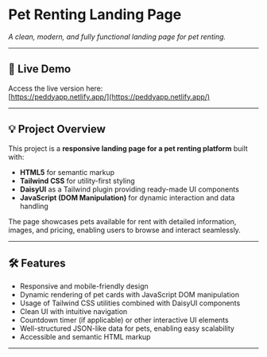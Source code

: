 # Pet Renting Landing Page
 
*A clean, modern, and fully functional landing page for pet renting.*

---

## 🚀 Live Demo

Access the live version here:  
[https://peddyapp.netlify.app/](https://peddyapp.netlify.app/)

---

## 💡 Project Overview

This project is a **responsive landing page for a pet renting platform** built with:

- **HTML5** for semantic markup  
- **Tailwind CSS** for utility-first styling  
- **DaisyUI** as a Tailwind plugin providing ready-made UI components  
- **JavaScript (DOM Manipulation)** for dynamic interaction and data handling  

The page showcases pets available for rent with detailed information, images, and pricing, enabling users to browse and interact seamlessly.

---

## 🛠 Features

- Responsive and mobile-friendly design  
- Dynamic rendering of pet cards with JavaScript DOM manipulation  
- Usage of Tailwind CSS utilities combined with DaisyUI components  
- Clean UI with intuitive navigation  
- Countdown timer (if applicable) or other interactive UI elements  
- Well-structured JSON-like data for pets, enabling easy scalability  
- Accessible and semantic HTML markup  

---



